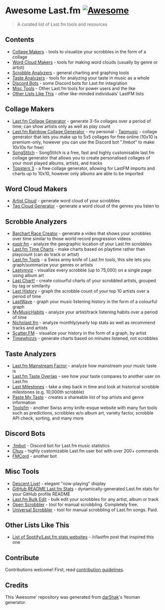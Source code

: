 # Awesome Last.fm [![Awesome](https://awesome.re/badge.svg)](https://awesome.re)

> A curated list of Last.fm tools and resources

## Contents

- [Collage Makers](#collage-makers) - tools to visualize your scrobbles in the form of a collage
- [Word Cloud Makers](#word-cloud-makers) - tools for making word clouds (usually by genre or artist)
- [Scrobble Analyzers](#scrobble-analyzers) - general charting and graphing tools
- [Taste Analyzers](#taste-analyzers) - tools for analyzing your taste in music as a whole
- [Discord Bots](#discord-bots) - some Discord bots for Last.fm integration
- [Misc Tools](#misc-tools) - Other Last.fm tools for power users and the like
- [Other Lists Like This](#other-lists-like-this) - other like-minded individuals' LastFM lists

## Collage Makers

- [Last.fm Collage Generator](https://www.nsfcd.com/lastfm/) - generate 3-5x
collages over a period of time; can show artists only as well as play count
- [Last.fm Rainbow Collage Generator](https://thechurchofkoen.com/lastfm/rainbowcollage/) -
my personal - [Tapmusic](https://www.tapmusic.net/) - collage generator that lets you make
up to 5x5 collages for free online (10x10 is premium-only, however you can use
the Discord bot ".fmbot" to make 10x10s for free)
- [SongStitch](https://songstitch.art/) - SongStitch is a free, fast and highly customisable last.fm
collage generator that allows you to create personalised collages of your most played albums, artists, and tracks
- [Topsters 3](https://topsters.org/) - a free collage generator, allowing for LastFM imports and charts up to 10x10, however only albums are able to be imported

## Word Cloud Makers

- [Artist Cloud](http://lastfm.dontdrinkandroot.net/) - generate word cloud of
your scrobbles
- [Tag Cloud Generator](https://tagcloud.joshuarainbow.co.uk/) - generate a
word cloud of the genres you listen to

## Scrobble Analyzers

- [Barchart Race Creator](https://shanny.tools/#/lastfm-playground) - generate
a video that shows your scrobbles over time similar to those world record
progression videos
- [explr.fm](https://mold.github.io/explr/) - analyze the geographic location
of your Last.fm scrobbles
- [Last.fm Time Charts](https://pmcdonough8133.github.io/last.timer/) - make
charts based on playtime rather than playcount (can do track or artist)
- [Last.fm Tools](https://nroutasuo.github.io/lastfm-vis/) - a Swiss army knife
of Last.fm tools, this site lets you graph/summarize your genres or artists
- [Lastvmviz](https://lastfmviz.netlify.app/) - visualize every scrobble
(up to 75,000) on a single page using album art
- [Last Chart!](http://www.lastchart.com.s3-website-us-east-1.amazonaws.com/) -
create colourful charts of your scrobbled artists, grouped by tag or similarity
- [Last History](https://anhuynh.github.io/last-history/) - graph the scrobble
count of your top 10 artists over a period of time
- [LastWave](https://savas.ca/lastwave/) - graph your music listening history
in the form of a colourful graph
- [MyMusicHabits](http://www.mymusichabits.com/) - analyze your artist/track
listening habits over a period of time
- [Nicholast.fm](https://nicholast.fm/) - analyze monthly/yearly top stats as
well as recommend tracks and artists
- [Scatter.FM](https://scatterfm.markhansen.co.nz/) - visualize your history in
the form of a graph, by artist
- [Timewhizzs](https://timewhizzs.net/) - generate charts based on minutes
listened, not scrobbles

## Taste Analyzers

- [Last.fm Mainstream Factor](https://mainstream.ghan.nl/) - analyze how
mainstream your music taste is
- [Last.fm Taste Overlap](https://7x11x13.xyz/) - see how your taste compares
to another user on Last.fm
- [Last Milestones](https://lastfm.josephsemrai.com/) - take a step back in
time and look at historical scrobble milestones (e.g. 10,000th scrobble)
- [Paste My Taste](https://pastemytaste.com/) - creates a shareable list of top
artists and genre information
- [Toolsfm](https://toolsfm.com/) - another Swiss army knife-esque website with
many fun tools such as predictions, scrobbles w/o album art, variety factor,
scrobble API check, sorting, and many more

## Discord Bots

- [.fmbot](https://fmbot.xyz/) - Discord bot for Last.fm music statistics
- [Chuu](https://github.com/ishwi/Chuu) - highly customizable Last.fm user bot
with over 200+ commands
- [FMCord](https://discord.bots.gg/bots/521041865999515650) - another bot

## Misc Tools

- [Descent Live!](https://descent.live/now) - elegant "now-playing" display
- [GitHub README Last.fm Stats](https://github.com/rafaelwi/github-readme-lastfm-stats) -
dynamically-generated Last.fm stats for your GitHub profile README
- [Last.fm Bulk Edit](https://github.com/RudeySH/lastfm-bulk-edit) - bulk edit
your scrobbles for any artist, album or track
- [Open Scrobbler](https://openscrobbler.com/) - tool for manual scrobbling.
Completely free.
- [Universal Scrobbler](https://www.universalscrobbler.com/) - tool for manual
scrobbling of Last.fm songs. Paid.

## Other Lists Like This

- [List of Spotify/Last.fm stats websites](https://www.reddit.com/r/lastfm/comments/htzomy/list_of_spotifylastfm_stats_websites_and_not_just/) - /r/lastfm post that inspired this one


## Contribute

Contributions welcome! First, read [contribution guidelines](contributing.md).

## Credits

This 'Awesome' repository was generated from
[dar5hak](https://github.com/dar5hak/generator-awesome-list)'s Yeoman generator.
